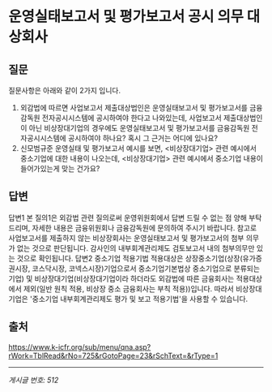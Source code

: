 # 운영실태보고서 및 평가보고서 공시 의무 대상회사

## 질문
질문사항은 아래와 같이 2가지 입니다.
1. 외감법에 따르면 사업보고서 제출대상법인은 운영실태보고서 및 평가보고서를 금융감독원 전자공시시스템에 공시하여야 한다고 나와있는데, 사업보고서 제출대상법인이 아닌 비상장대기업의 경우에도 운영실태보고서 및 평가보고서를 금융감독원 전자공시시스템에 공시하여야 하나요? 혹시 그 근거는 어디에 있나요?
2. 신모범규준 운영실태 및 평가보고서 예시를 보면, <비상장대기업> 관련 예시에서 중소기업에 대한 내용이 나오는데, <비상장대기업> 관련 예시에서 중소기업 내용이 들어가있는게 맞는 건가요?

## 답변
답변1
본 질의1은 외감법 관련 질의로써 운영위원회에서 답변 드릴 수 없는 점 양해 부탁드리며, 자세한 내용은 금융위원회나 금융감독원에 문의하여 주시기 바랍니다.
참고로 사업보고서를 제출하지 않는 비상장회사는 운영실태보고서 및 평가보고서의 첨부 의무가 없는 것으로 판단됩니다. 감사인의 내부회계관리제도 검토보고서 내의 첨부의무만 있는 것으로 확인됩니다.
답변2
중소기업 적용기법 적용대상은 상장중소기업(상장(유가증권시장, 코스닥시장, 코넥스시장)기업으로서 중소기업기본법상 중소기업으로 분류되는 기업) 및 비상장대기업(비상장대기업이라 하더라도 외감법에 따른 금융회사는 적용대상에서 제외(일반 원칙 적용, 비상장 중소 금융회사는 부칙 적용))입니다. 따라서 비상장대기업은 '중소기업 내부회계관리제도 평가 및 보고 적용기법'을 사용할 수 있습니다.

## 출처
https://www.k-icfr.org/sub/menu/qna.asp?rWork=TblRead&rNo=725&rGotoPage=23&rSchText=&rType=1

---
*게시글 번호: 512*
